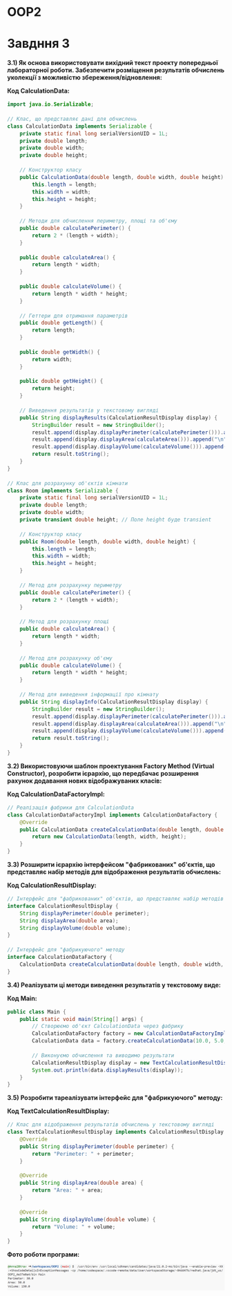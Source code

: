 # OOP2

# **Завдння 3**

**3.1) Як основа використовувати вихідний текст проекту попередньої лабораторної роботи. Забезпечити розміщення результатів обчислень уколекції з можливістю збереження/відновлення:**

**Код CalculationData:**
````java
import java.io.Serializable;

// Клас, що представляє дані для обчислень
class CalculationData implements Serializable {
    private static final long serialVersionUID = 1L;
    private double length;
    private double width;
    private double height;

    // Конструктор класу
    public CalculationData(double length, double width, double height) {
        this.length = length;
        this.width = width;
        this.height = height;
    }

    // Методи для обчислення периметру, площі та об'єму
    public double calculatePerimeter() {
        return 2 * (length + width);
    }

    public double calculateArea() {
        return length * width;
    }

    public double calculateVolume() {
        return length * width * height;
    }

    // Геттери для отримання параметрів
    public double getLength() {
        return length;
    }

    public double getWidth() {
        return width;
    }

    public double getHeight() {
        return height;
    }

    // Виведення результатів у текстовому вигляді
    public String displayResults(CalculationResultDisplay display) {
        StringBuilder result = new StringBuilder();
        result.append(display.displayPerimeter(calculatePerimeter())).append("\n");
        result.append(display.displayArea(calculateArea())).append("\n");
        result.append(display.displayVolume(calculateVolume())).append("\n");
        return result.toString();
    }
}

// Клас для розрахунку об'єктів кімнати
class Room implements Serializable {
    private static final long serialVersionUID = 1L;
    private double length;
    private double width;
    private transient double height; // Поле height буде transient

    // Конструктор класу
    public Room(double length, double width, double height) {
        this.length = length;
        this.width = width;
        this.height = height;
    }

    // Метод для розрахунку периметру
    public double calculatePerimeter() {
        return 2 * (length + width);
    }

    // Метод для розрахунку площі
    public double calculateArea() {
        return length * width;
    }

    // Метод для розрахунку об'єму
    public double calculateVolume() {
        return length * width * height;
    }

    // Метод для виведення інформації про кімнату
    public String displayInfo(CalculationResultDisplay display) {
        StringBuilder result = new StringBuilder();
        result.append(display.displayPerimeter(calculatePerimeter())).append("\n");
        result.append(display.displayArea(calculateArea())).append("\n");
        result.append(display.displayVolume(calculateVolume())).append("\n");
        return result.toString();
    }
}
````

**3.2) Використовуючи шаблон проектування Factory Method (Virtual Constructor), розробити ієрархію, що передбачає розширення рахунок додавання нових відображуваних класів:**

**Код CalculationDataFactoryImpl:**
````java
// Реалізація фабрики для CalculationData
class CalculationDataFactoryImpl implements CalculationDataFactory {
    @Override
    public CalculationData createCalculationData(double length, double width, double height) {
        return new CalculationData(length, width, height);
    }
}
````

**3.3) Розширити ієрархію інтерфейсом "фабрикованих" об'єктів, що представляє набір методів для відображення результатів обчислень:**

**Код CalculationResultDisplay:**
````java
// Інтерфейс для "фабрикованих" об'єктів, що представляє набір методів для відображення результатів обчислень
interface CalculationResultDisplay {
    String displayPerimeter(double perimeter);
    String displayArea(double area);
    String displayVolume(double volume);
}

// Інтерфейс для "фабрикуючого" методу
interface CalculationDataFactory {
    CalculationData createCalculationData(double length, double width, double height);
}
````

**3.4) Реалізувати ці методи виведення результатів у текстовому виде:**

**Код Main:**
````java
public class Main {
    public static void main(String[] args) {
        // Створюємо об'єкт CalculationData через фабрику
        CalculationDataFactory factory = new CalculationDataFactoryImpl();
        CalculationData data = factory.createCalculationData(10.0, 5.0, 3.0);

        // Виконуємо обчислення та виводимо результати
        CalculationResultDisplay display = new TextCalculationResultDisplay();
        System.out.println(data.displayResults(display));
    }
}
````

**3.5) Розробити тареалізувати інтерфейс для "фабрикуючого" методу:**

**Код TextCalculationResultDisplay:**
````java
// Клас для відображення результатів обчислень у текстовому вигляді
class TextCalculationResultDisplay implements CalculationResultDisplay {
    @Override
    public String displayPerimeter(double perimeter) {
        return "Perimeter: " + perimeter;
    }

    @Override
    public String displayArea(double area) {
        return "Area: " + area;
    }

    @Override
    public String displayVolume(double volume) {
        return "Volume: " + volume;
    }
}
````
**Фото роботи програми:**

![](images/3.1.png)
